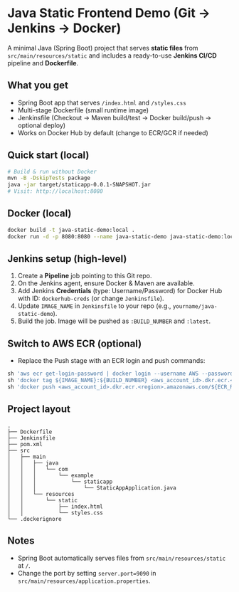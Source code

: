 # Java Static Frontend Demo (Git → Jenkins → Docker)

A minimal Java (Spring Boot) project that serves **static files** from `src/main/resources/static` and includes a ready-to-use **Jenkins CI/CD** pipeline and **Dockerfile**.

## What you get
- Spring Boot app that serves `/index.html` and `/styles.css`
- Multi-stage Dockerfile (small runtime image)
- Jenkinsfile (Checkout → Maven build/test → Docker build/push → optional deploy)
- Works on Docker Hub by default (change to ECR/GCR if needed)

## Quick start (local)
```bash
# Build & run without Docker
mvn -B -DskipTests package
java -jar target/staticapp-0.0.1-SNAPSHOT.jar
# Visit: http://localhost:8080
```

## Docker (local)
```bash
docker build -t java-static-demo:local .
docker run -d -p 8080:8080 --name java-static-demo java-static-demo:local
```

## Jenkins setup (high-level)
1. Create a **Pipeline** job pointing to this Git repo.
2. On the Jenkins agent, ensure Docker & Maven are available.
3. Add Jenkins **Credentials** (type: Username/Password) for Docker Hub with ID: `dockerhub-creds` (or change `Jenkinsfile`).
4. Update `IMAGE_NAME` in `Jenkinsfile` to your repo (e.g., `yourname/java-static-demo`).
5. Build the job. Image will be pushed as `:BUILD_NUMBER` and `:latest`.

## Switch to AWS ECR (optional)
- Replace the Push stage with an ECR login and push commands:
```groovy
sh 'aws ecr get-login-password | docker login --username AWS --password-stdin <aws_account_id>.dkr.ecr.<region>.amazonaws.com'
sh 'docker tag ${IMAGE_NAME}:${BUILD_NUMBER} <aws_account_id>.dkr.ecr.<region>.amazonaws.com/${ECR_REPO}:${BUILD_NUMBER}'
sh 'docker push <aws_account_id>.dkr.ecr.<region>.amazonaws.com/${ECR_REPO}:${BUILD_NUMBER}'
```

## Project layout
```
.
├── Dockerfile
├── Jenkinsfile
├── pom.xml
├── src
│   ├── main
│   │   ├── java
│   │   │   └── com
│   │   │       └── example
│   │   │           └── staticapp
│   │   │               └── StaticAppApplication.java
│   │   └── resources
│   │       └── static
│   │           ├── index.html
│   │           └── styles.css
└── .dockerignore
```

## Notes
- Spring Boot automatically serves files from `src/main/resources/static` at `/`.
- Change the port by setting `server.port=9090` in `src/main/resources/application.properties`.
